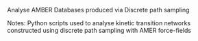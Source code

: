 Analyse AMBER Databases produced via Discrete path sampling

Notes:
Python scripts used to analyse kinetic transition networks constructed using discrete path sampling with AMER force-fields
